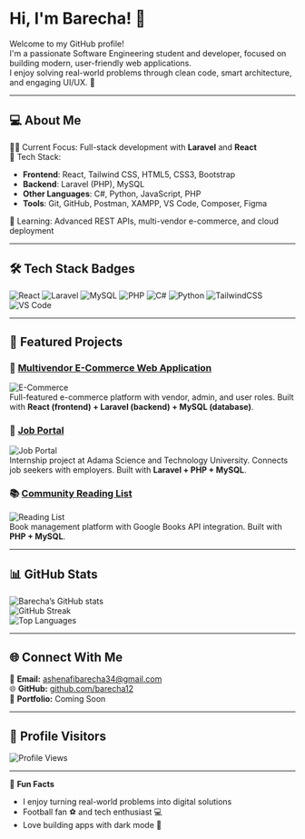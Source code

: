 # Hi, I'm Barecha! 👋
Welcome to my GitHub profile!  
I'm a passionate Software Engineering student and developer, focused on building modern, user-friendly web applications.  
I enjoy solving real-world problems through clean code, smart architecture, and engaging UI/UX. 🚀  

---

## 💻 About Me
👨‍💻 Current Focus: Full-stack development with **Laravel** and **React**  
🔧 Tech Stack:  
- **Frontend**: React, Tailwind CSS, HTML5, CSS3, Bootstrap  
- **Backend**: Laravel (PHP), MySQL  
- **Other Languages**: C#, Python, JavaScript, PHP  
- **Tools**: Git, GitHub, Postman, XAMPP, VS Code, Composer, Figma  

🌱 Learning: Advanced REST APIs, multi-vendor e-commerce, and cloud deployment  

---

## 🛠 Tech Stack Badges
![React](https://img.shields.io/badge/React-20232A?style=for-the-badge&logo=react&logoColor=61DAFB)
![Laravel](https://img.shields.io/badge/Laravel-FF2D20?style=for-the-badge&logo=laravel&logoColor=white)
![MySQL](https://img.shields.io/badge/MySQL-005C84?style=for-the-badge&logo=mysql&logoColor=white)
![PHP](https://img.shields.io/badge/PHP-777BB4?style=for-the-badge&logo=php&logoColor=white)
![C#](https://img.shields.io/badge/C%23-239120?style=for-the-badge&logo=c-sharp&logoColor=white)
![Python](https://img.shields.io/badge/Python-3776AB?style=for-the-badge&logo=python&logoColor=white)
![TailwindCSS](https://img.shields.io/badge/Tailwind_CSS-38B2AC?style=for-the-badge&logo=tailwind-css&logoColor=white)
![VS Code](https://img.shields.io/badge/VS_Code-0078D4?style=for-the-badge&logo=visual-studio-code&logoColor=white)

---

## 🚀 Featured Projects

### 🛒 [Multivendor E-Commerce Web Application](https://github.com/barecha12/Ecommerce)
![E-Commerce](https://raw.githubusercontent.com/barecha12/Ecommerce/main/screenshot.png)  
Full-featured e-commerce platform with vendor, admin, and user roles. Built with **React (frontend) + Laravel (backend) + MySQL (database)**.

### 💼 [Job Portal](https://github.com/barecha12/job-portal)
![Job Portal](https://raw.githubusercontent.com/barecha12/job-portal/main/screenshot.png)  
Internship project at Adama Science and Technology University. Connects job seekers with employers. Built with **Laravel + PHP + MySQL**.

### 📚 [Community Reading List](https://github.com/barecha12/community-reading-list)
![Reading List](https://raw.githubusercontent.com/barecha12/community-reading-list/main/screenshot.png)  
Book management platform with Google Books API integration. Built with **PHP + MySQL**.

---

## 📊 GitHub Stats
![Barecha’s GitHub stats](https://github-readme-stats.vercel.app/api?username=barecha12&show_icons=true&theme=radical)  
![GitHub Streak](https://streak-stats.demolab.com?user=barecha12&theme=radical&hide_border=true)  
![Top Languages](https://github-readme-stats.vercel.app/api/top-langs/?username=barecha12&layout=compact&theme=radical)  

---

## 🌐 Connect With Me
📧 **Email:** [ashenafibarecha34@gmail.com](mailto:ashenafibarecha34@gmail.com)  
🌐 **GitHub:** [github.com/barecha12](https://github.com/barecha12)  
💼 **Portfolio:** Coming Soon  

---

## 👀 Profile Visitors
![Profile Views](https://komarev.com/ghpvc/?username=barecha12&color=blue&style=flat-square)  

---

🎯 **Fun Facts**  
- I enjoy turning real-world problems into digital solutions  
- Football fan ⚽ and tech enthusiast 💻  
- Love building apps with dark mode 🌙  
